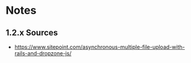 # Notes

## 1.2.x Sources

- https://www.sitepoint.com/asynchronous-multiple-file-upload-with-rails-and-dropzone-js/
